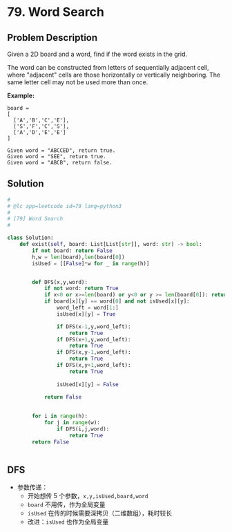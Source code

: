 # 79. Word Search



## Problem Description

Given a 2D board and a word, find if the word exists in the grid.

The word can be constructed from letters of sequentially adjacent cell, where "adjacent" cells are those horizontally or vertically neighboring. The same letter cell may not be used more than once.

**Example:**

```
board =
[
  ['A','B','C','E'],
  ['S','F','C','S'],
  ['A','D','E','E']
]

Given word = "ABCCED", return true.
Given word = "SEE", return true.
Given word = "ABCB", return false.
```



## Solution



```python
#
# @lc app=leetcode id=79 lang=python3
#
# [79] Word Search
#

class Solution:
    def exist(self, board: List[List[str]], word: str) -> bool:
        if not board: return False
        h,w = len(board),len(board[0])
        isUsed = [[False]*w for _ in range(h)]


        def DFS(x,y,word):
            if not word: return True
            if x<0 or x>=len(board) or y<0 or y >= len(board[0]): return False
            if board[x][y] == word[0] and not isUsed[x][y]:
                word_left = word[1:]
                isUsed[x][y] = True

                if DFS(x-1,y,word_left):
                    return True
                if DFS(x+1,y,word_left):
                    return True
                if DFS(x,y-1,word_left):
                    return True
                if DFS(x,y+1,word_left):
                    return True
                
                isUsed[x][y] = False
            
            return False

        
        for i in range(h):
            for j in range(w):
                if DFS(i,j,word):
                    return True
        return False
                


```



## DFS



- 参数传递：
  - 开始想传 5 个参数，`x,y,isUsed,board,word`
  - `board` 不用传，作为全局变量
  - `isUsed` 在传的时候需要深拷贝（二维数组），耗时较长
  -  改进：`isUsed` 也作为全局变量

